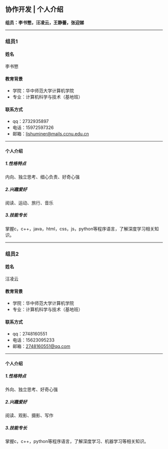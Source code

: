 ## 协作开发 | 个人介绍

**组员：李书慜，汪凌云，王静蕾，张迎娣**

---
### 组员1
#### 姓名
李书慜

#### 教育背景
+ 学院：华中师范大学计算机学院
+ 专业：计算机科学与技术（基地班）

#### 联系方式
+ qq：2732935897
+ 电话：15972597326
+ 邮箱：lishuminer@mails.ccnu.edu.cn

----
#### 个人介绍
##### 1.性格特点
内向、独立思考、细心负责、好奇心强

##### 2.兴趣爱好
阅读、运动、旅行、音乐

##### 3.技能专长
掌握c，c++，java，html，css，js，python等程序语言，了解深度学习相关知识。

---
### 组员2
#### 姓名
汪凌云

#### 教育背景
+ 学院：华中师范大学计算机学院
+ 专业：计算机科学与技术（基地班）

#### 联系方式
+ qq：2748160551
+ 电话：15623095233
+ 邮箱：2748160551@qq.com

----
#### 个人介绍
##### 1.性格特点
外向、独立思考、好奇心强

##### 2.兴趣爱好
阅读、观影、摄影、写作

##### 3.技能专长
掌握c，c++，python等程序语言，了解深度学习、机器学习等相关知识。



